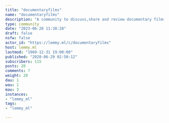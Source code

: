 ```yaml
---
title: "documentaryfilms" 
name: "documentaryfilms"
description: "A community to discuss,share and review documentary films."
type: community
date: "2023-06-20 11:38:28"
draft: false
nsfw: false
actor_id: "https://lemmy.ml/c/documentaryfilms"
host: lemmy.ml
lastmod: "1969-12-31 19:00:00"
published: "2020-06-29 02:50:12"
subscribers: 115
posts: 20
comments: 7
weight: 20
dau: 1
wau: 1
mau: 3
instances:
- "lemmy_ml"
tags: 
- "lemmy_ml"

---
```

